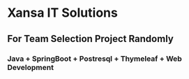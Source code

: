 # Xansa IT Solutions
## For Team Selection Project Randomly 
### Java + SpringBoot + Postresql + Thymeleaf + Web Development
